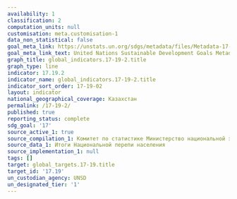 ```yaml
---
availability: 1
classification: 2
computation_units: null
customisation: meta.customisation-1
data_non_statistical: false
goal_meta_link: https://unstats.un.org/sdgs/metadata/files/Metadata-17-19-02a.pdf
goal_meta_link_text: United Nations Sustainable Development Goals Metadata (pdf 468kB)
graph_title: global_indicators.17-19-2.title
graph_type: line
indicator: 17.19.2
indicator_name: global_indicators.17-19-2.title
indicator_sort_order: 17-19-02
layout: indicator
national_geographical_coverage: Казахстан
permalink: /17-19-2/
published: true
reporting_status: complete
sdg_goal: '17'
source_active_1: true
source_compilation_1: Комитет по статистике Министерство национальной экономики РК
source_data_1: Итоги Национальной перепи населения
source_implementation_1: null
tags: []
target: global_targets.17-19.title
target_id: '17.19'
un_custodian_agency: UNSD
un_designated_tier: '1'
---
```

